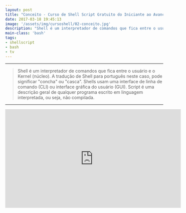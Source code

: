 ```yaml
---
layout: post
title: "Conceito - Curso de Shell Script Gratuito do Iniciante ao Avançado"
date: 2017-03-18 19:45:13
image: '/assets/img/cursoshell/02-conceito.jpg'
description: "Shell é um interpretador de comandos que fica entre o usuário e o Kernel (núcleo)."
main-class: 'bash'
tags:
- shellscript
- bash
- tv
---
```


***
<!--
![Curso de Shell Script Gratuito do Iniciante ao Avançado](/assets/img/cursoshell/02-conceito.jpg "Curso de Shell Script Gratuito do Iniciante ao Avançado"){:height="800px" width="450px"}
-->

> Shell é um interpretador de comandos que fica entre o usuário e o Kernel (núcleo). A tradução de Shell para português neste caso, pode significar "concha" ou "casca". Shells usam uma interface de linha de comando (CLI) ou interface gráfica do usuário (GUI). Script é uma descrição geral de qualquer programa escrito em linguagem interpretada, ou seja, não compilada.

***

<iframe width="560" height="315" src="https://www.youtube.com/embed/vvp25pEgSb4" frameborder="0" allowfullscreen></iframe>
